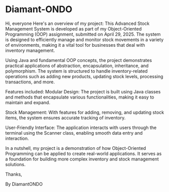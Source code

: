 # Diamant-ONDO
Hi, everyone
Here's an overview of my project:
This Advanced Stock Management System is developed as part of my Object-Oriented Programming (OOP) assignment, submitted on April 29, 2025. The system is designed to efficiently manage and monitor stock movements in a variety of environments, making it a vital tool for businesses that deal with inventory management.

Using Java and fundamental OOP concepts, the project demonstrates practical applications of abstraction, encapsulation, inheritance, and polymorphism. The system is structured to handle inventory-related operations such as adding new products, updating stock levels, processing transactions, and more.

Features included:
Modular Design: The project is built using Java classes and methods that encapsulate various functionalities, making it easy to maintain and expand.

Stock Management: With features for adding, removing, and updating stock items, the system ensures accurate tracking of inventory.

User-Friendly Interface: The application interacts with users through the terminal using the Scanner class, enabling smooth data entry and interaction.

In a nutshell, my project is a demonstration of how Object-Oriented Programming can be applied to create real-world applications. It serves as a foundation for building more complex inventory and stock management solutions.

Thanks,

By DiamantONDO



